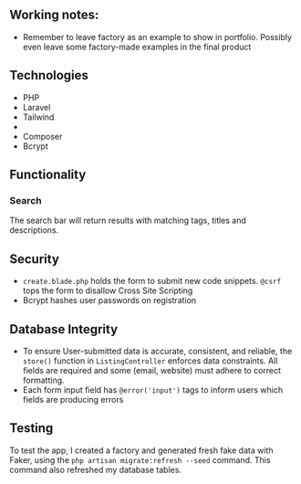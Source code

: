## Working notes:
- Remember to leave factory as an example to show in portfolio. Possibly even leave some factory-made examples in the final product

## Technologies
- PHP
- Laravel
- Tailwind
- 
- Composer
- Bcrypt

## Functionality
### Search
The search bar will return results with matching tags, titles and descriptions.

## Security
- `create.blade.php` holds the form to submit new code snippets. `@csrf` tops the form to disallow Cross Site Scripting
- Bcrypt hashes user passwords on registration

## Database Integrity
- To ensure User-submitted data is accurate, consistent, and reliable, the `store()` function in `ListingController` enforces data constraints. All fields are required and some (email, website) must adhere to correct formatting.
- Each form input field has `@error('input')` tags to inform users which fields are producing errors

## Testing
To test the app, I created a factory and generated fresh fake data with Faker, using the `php artisan migrate:refresh --seed` command. This command also refreshed my database tables. 